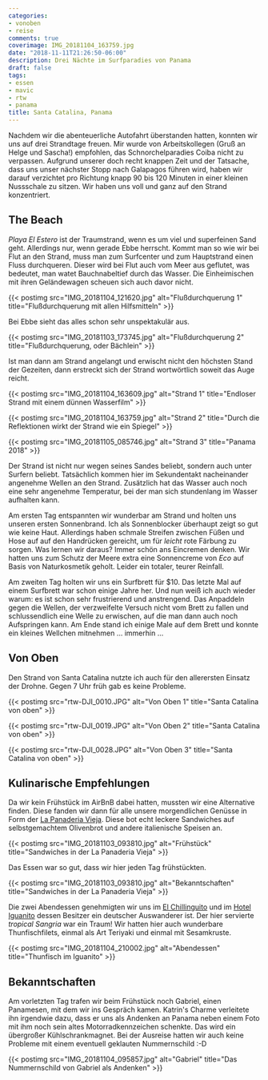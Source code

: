 ```yaml
---
categories:
- vonoben
- reise
comments: true
coverimage: IMG_20181104_163759.jpg
date: "2018-11-11T21:26:50-06:00"
description: Drei Nächte im Surfparadies von Panama
draft: false
tags:
- essen
- mavic
- rtw
- panama
title: Santa Catalina, Panama
---
```


Nachdem wir die abenteuerliche Autofahrt überstanden hatten, konnten wir uns auf drei Strandtage freuen. Mir wurde von Arbeitskollegen (Gruß an Helge und Sascha!) empfohlen, das Schnorchelparadies Coiba nicht zu verpassen. Aufgrund unserer doch recht knappen Zeit und der Tatsache, dass uns unser nächster Stopp nach Galapagos führen wird, haben wir darauf verzichtet pro Richtung knapp 90 bis 120 Minuten in einer kleinen Nussschale zu sitzen. Wir haben uns voll und ganz auf den Strand konzentriert.

## The Beach

_Playa El Estero_ ist der Traumstrand, wenn es um viel und superfeinen Sand geht. Allerdings nur, wenn gerade Ebbe herrscht. Kommt man so wie wir bei Flut an den Strand, muss man zum Surfcenter und zum Hauptstrand einen Fluss durchqueren. Dieser wird bei Flut auch vom Meer aus geflutet, was bedeutet, man watet Bauchnabeltief durch das Wasser. Die Einheimischen mit ihren Geländewagen scheuen sich auch davor nicht.

{{< postimg src="IMG_20181104_121620.jpg" alt="Flußdurchquerung 1" title="Flußdurchquerung mit allen Hilfsmitteln" >}}

Bei Ebbe sieht das alles schon sehr unspektakulär aus.

{{< postimg src="IMG_20181103_173745.jpg" alt="Flußdurchquerung 2" title="Flußdurchquerung, oder Bächlein" >}}

Ist man dann am Strand angelangt und erwischt nicht den höchsten Stand der Gezeiten, dann erstreckt sich der Strand wortwörtlich soweit das Auge reicht.

{{< postimg src="IMG_20181104_163609.jpg" alt="Strand 1" title="Endloser Strand mit einem dünnen Wasserfilm" >}}

{{< postimg src="IMG_20181104_163759.jpg" alt="Strand 2" title="Durch die Reflektionen wirkt der Strand wie ein Spiegel" >}}

{{< postimg src="IMG_20181105_085746.jpg" alt="Strand 3" title="Panama 2018" >}}

Der Strand ist nicht nur wegen seines Sandes beliebt, sondern auch unter Surfern beliebt. Tatsächlich kommen hier im Sekundentakt nacheinander angenehme Wellen an den Strand. Zusätzlich hat das Wasser auch noch eine sehr angenehme Temperatur, bei der man sich stundenlang im Wasser aufhalten kann.

Am ersten Tag entspannten wir wunderbar am Strand und holten uns unseren ersten Sonnenbrand. Ich als Sonnenblocker überhaupt zeigt so gut wie keine Haut. Allerdings haben schmale Streifen zwischen Füßen und Hose auf auf den Handrücken gereicht, um für _leicht_ rote Färbung zu sorgen. Was lernen wir daraus? Immer schön ans Eincremen denken. Wir hatten uns zum Schutz der Meere extra eine Sonnencreme von _Eco_ auf Basis von Naturkosmetik geholt. Leider ein totaler, teurer Reinfall.

Am zweiten Tag holten wir uns ein Surfbrett für $10. Das letzte Mal auf einem Surfbrett war schon einige Jahre her. Und nun weiß ich auch wieder warum: es ist schon sehr frustrierend und anstrengend. Das Anpaddeln gegen die Wellen, der verzweifelte Versuch nicht vom Brett zu fallen und schlussendlich eine Welle zu erwischen, auf die man dann auch noch Aufspringen kann. Am Ende stand ich einige Male auf dem Brett und konnte ein kleines Wellchen mitnehmen ... immerhin ...

## Von Oben

Den Strand von Santa Catalina nutzte ich auch für den allerersten Einsatz der Drohne. Gegen 7 Uhr früh gab es keine Probleme.

{{< postimg src="rtw-DJI_0010.JPG" alt="Von Oben 1" title="Santa Catalina von oben" >}}

{{< postimg src="rtw-DJI_0019.JPG" alt="Von Oben 2" title="Santa Catalina von oben" >}}

{{< postimg src="rtw-DJI_0028.JPG" alt="Von Oben 3" title="Santa Catalina von oben" >}}

## Kulinarische Empfehlungen

Da wir kein Frühstück im AirBnB dabei hatten, mussten wir eine Alternative finden. Diese fanden wir dann für alle unsere morgendlichen Genüsse in Form der [La Panaderia Vieja](https://goo.gl/maps/2JVMrNnT4WF2). Diese bot echt leckere Sandwiches auf selbstgemachtem Olivenbrot und andere italienische Speisen an.

{{< postimg src="IMG_20181103_093810.jpg" alt="Frühstück" title="Sandwiches in der La Panaderia Vieja" >}}

Das Essen war so gut, dass wir hier jeden Tag frühstückten.

{{< postimg src="IMG_20181103_093810.jpg" alt="Bekanntschaften" title="Sandwiches in der La Panaderia Vieja" >}}

Die zwei Abendessen genehmigten wir uns im [El Chillinguito](https://goo.gl/maps/z4kKMJAAQHr) und im [Hotel Iguanito](https://goo.gl/maps/hoDuFzpSHBq) dessen Besitzer ein deutscher Auswanderer ist. Der hier servierte _tropical Sangria_ war ein Traum! Wir hatten hier auch wunderbare Thunfischfilets, einmal als Art Teriyaki und einmal mit Sesamkruste.

{{< postimg src="IMG_20181104_210002.jpg" alt="Abendessen" title="Thunfisch im Iguanito" >}}

## Bekanntschaften

Am vorletzten Tag trafen wir beim Frühstück noch Gabriel, einen Panamesen, mit dem wir ins Gespräch kamen. Katrin's Charme verleitete ihn irgendwie dazu, dass er uns als Andenken an Panama neben einem Foto mit ihm noch sein altes Motorradkennzeichen schenkte. Das wird ein übergroßer Kühlschrankmagnet. Bei der Ausreise hatten wir auch keine Probleme mit einem eventuell geklauten Nummernschild :-D

{{< postimg src="IMG_20181104_095857.jpg" alt="Gabriel" title="Das Nummernschild von Gabriel als Andenken" >}}

